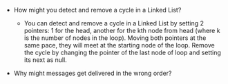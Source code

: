 - How might you detect and remove a cycle in a Linked List?
  - You can detect and remove a cycle in a Linked List by setting 2 pointers: 1 for the head, another for the kth node from head (where k is the number of nodes in the loop). Moving both pointers at the same pace, they will meet at the starting node of the loop. Remove the cycle by changing the pointer of the last node of loop and setting its next as null.
  

- Why might messages get delivered in the wrong order?
